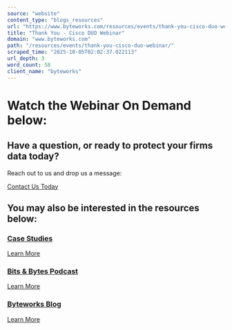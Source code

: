 ```yaml
---
source: "website"
content_type: "blogs_resources"
url: "https://www.byteworks.com/resources/events/thank-you-cisco-duo-webinar/"
title: "Thank You - Cisco DUO Webinar"
domain: "www.byteworks.com"
path: "/resources/events/thank-you-cisco-duo-webinar/"
scraped_time: "2025-10-05T02:02:37.022113"
url_depth: 3
word_count: 58
client_name: "byteworks"
---
```


# Watch the Webinar On Demand below:

## Have a question, or ready to protect your firms data today?  
Reach out to us and drop us a message:

[Contact Us Today](https://www.byteworks.com/contact/)

## You may also be interested in the resources below:

### [Case Studies](https://www.byteworks.com/resources/case-studies/)

[Learn More](https://www.byteworks.com/resources/case-studies/)

### [Bits & Bytes Podcast](https://www.byteworks.com/bits-and-bytes-podcast/)

[Learn More](https://www.byteworks.com/bits-and-bytes-podcast/)

### [Byteworks Blog](https://www.byteworks.com/resources/blog/)

[Learn More](https://www.byteworks.com/resources/blog/)